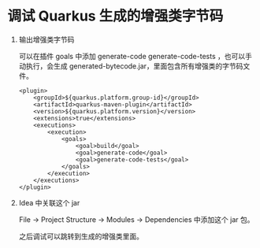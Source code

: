 #  调试 Quarkus 生成的增强类字节码

1. 输出增强类字节码

   可以在插件 goals 中添加 generate-code generate-code-tests ，也可以手动执行，会生成 generated-bytecode.jar，里面包含所有增强类的字节码文件。

   ```
   <plugin> 
       <groupId>${quarkus.platform.group-id}</groupId>
       <artifactId>quarkus-maven-plugin</artifactId>
       <version>${quarkus.platform.version}</version>
       <extensions>true</extensions> 
       <executions>
           <execution>
               <goals>
                   <goal>build</goal>
                   <goal>generate-code</goal>
                   <goal>generate-code-tests</goal>
               </goals>
           </execution>
       </executions>
   </plugin>
   ```

2. Idea 中关联这个 jar

   File -> Project Structure -> Modules -> Dependencies 中添加这个 jar 包。

   之后调试可以跳转到生成的增强类里面。

